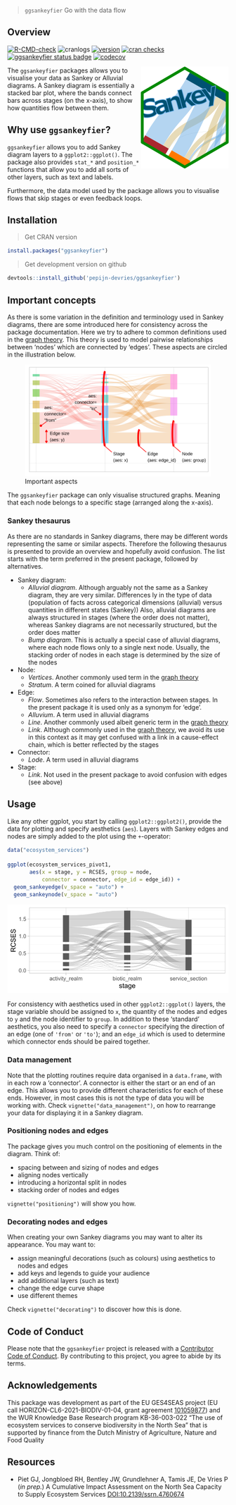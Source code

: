 
> `ggsankeyfier` Go with the data flow

## Overview

<!-- badges: start -->

[![R-CMD-check](https://github.com/pepijn-devries/ggsankeyfier/actions/workflows/R-CMD-check.yaml/badge.svg)](https://github.com/pepijn-devries/ggsankeyfier/actions/workflows/R-CMD-check.yaml)
![cranlogs](https://cranlogs.r-pkg.org/badges/ggsankeyfier)
[![version](https://www.r-pkg.org/badges/version/ggsankeyfier)](https://CRAN.R-project.org/package=ggsankeyfier)
[![cran
checks](https://badges.cranchecks.info/worst/ggsankeyfier.svg)](https://cran.r-project.org/web/checks/check_results_ggsankeyfier.html)
[![ggsankeyfier status
badge](https://pepijn-devries.r-universe.dev/badges/ggsankeyfier)](https://pepijn-devries.r-universe.dev/ggsankeyfier)
[![codecov](https://codecov.io/gh/pepijn-devries/ggsankeyfier/graph/badge.svg?token=2AK9YA9UXR)](https://codecov.io/gh/pepijn-devries/ggsankeyfier)
<!-- badges: end -->

<img src="man/figures/logo.png" align="right" alt = "logo" />

The `ggsankeyfier` packages allows you to visualise your data as Sankey
or Alluvial diagrams. A Sankey diagram is essentially a stacked bar
plot, where the bands connect bars across stages (on the x-axis), to
show how quantities flow between them.

## Why use `ggsankeyfier`?

`ggsankeyfier` allows you to add Sankey diagram layers to a
`ggplot2::ggplot()`. The package also provides `stat_*` and `position_*`
functions that allow you to add all sorts of other layers, such as text
and labels.

Furthermore, the data model used by the package allows you to visualise
flows that skip stages or even feedback loops.

## Installation

> Get CRAN version

``` r
install.packages("ggsankeyfier")
```

> Get development version on github

``` r
devtools::install_github('pepijn-devries/ggsankeyfier')
```

## Important concepts

As there is some variation in the definition and terminology used in
Sankey diagrams, there are some introduced here for consistency across
the package documentation. Here we try to adhere to common definitions
used in the [graph theory](https://en.wikipedia.org/wiki/Graph_theory).
This theory is used to model pairwise relationships between ‘nodes’
which are connected by ‘edges’. These aspects are circled in the
illustration below.

<figure>
<img src="man/figures/important_aspects.svg" alt="Important aspects" />
<figcaption aria-hidden="true">Important aspects</figcaption>
</figure>

The `ggsankeyfier` package can only visualise structured graphs. Meaning
that each node belongs to a specific stage (arranged along the x-axis).

### Sankey thesaurus

As there are no standards in Sankey diagrams, there may be different
words representing the same or similar aspects. Therefore the following
thesaurus is presented to provide an overview and hopefully avoid
confusion. The list starts with the term preferred in the present
package, followed by alternatives.

- Sankey diagram:
  - *Alluvial diagram*. Although arguably not the same as a Sankey
    diagram, they are very similar. Differences ly in the type of data
    (population of facts across categorical dimensions (alluvial) versus
    quantities in different states (Sankey)) Also, alluvial diagrams are
    always structured in stages (where the order does not matter),
    whereas Sankey diagrams are not necessarily structured, but the
    order does matter
    <!-- See also  http://www.datasmith.org/2020/05/02/alluvial-plots-vs-sankey-diagrams and
      https://datavizcatalogue.com/blog/sankey-diagrams-parallel-sets-alluvial-diagrams-whats-the-difference/ -->
  - *Bump diagram*. This is actually a special case of alluvial
    diagrams, where each node flows only to a single next node. Usually,
    the stacking order of nodes in each stage is determined by the size
    of the nodes
- Node:
  - *Vertices*. Another commonly used term in the [graph
    theory](https://en.wikipedia.org/wiki/Graph_theory)
  - *Stratum*. A term coined for alluvial diagrams
- Edge:
  - *Flow*. Sometimes also refers to the interaction between stages. In
    the present package it is used only as a synonym for ‘edge’.
  - *Alluvium*. A term used in alluvial diagrams
  - *Line*. Another commonly used albeit generic term in the [graph
    theory](https://en.wikipedia.org/wiki/Graph_theory)
  - *Link*. Although commonly used in the [graph
    theory](https://en.wikipedia.org/wiki/Graph_theory), we avoid its
    use in this context as it may get confused with a link in a
    cause-effect chain, which is better reflected by the stages
- Connector:
  - *Lode*. A term used in alluvial diagrams
- Stage:
  - *Link*. Not used in the present package to avoid confusion with
    edges (see above)

## Usage

Like any other ggplot, you start by calling `ggplot2::ggplot2()`,
provide the data for plotting and specify aesthetics (`aes`). Layers
with Sankey edges and nodes are simply added to the plot using the
`+`-operator:

``` r
data("ecosystem_services")

ggplot(ecosystem_services_pivot1,
       aes(x = stage, y = RCSES, group = node,
           connector = connector, edge_id = edge_id)) +
  geom_sankeyedge(v_space = "auto") +
  geom_sankeynode(v_space = "auto")
```

![](man/figures/README-general_illustration-1.svg)<!-- -->

For consistency with aesthetics used in other `ggplot2::ggplot()`
layers, the stage variable should be assigned to `x`, the quantity of
the nodes and edges to `y` and the node identifier to `group`. In
addition to these ‘standard’ aesthetics, you also need to specify a
`connector` specifying the direction of an edge (one of `'from'` or
`'to'`); and an `edge_id` which is used to determine which connector
ends should be paired together.

### Data management

Note that the plotting routines require data organised in a
`data.frame`, with in each row a ‘connector’. A connector is either the
start or an end of an edge. This allows you to provide different
characteristics for each of these ends. However, in most cases this is
not the type of data you will be working with. Check
`vignette("data_management")`, on how to rearrange your data for
displaying it in a Sankey diagram.

### Positioning nodes and edges

The package gives you much control on the positioning of elements in the
diagram. Think of:

- spacing between and sizing of nodes and edges
- aligning nodes vertically
- introducing a horizontal split in nodes
- stacking order of nodes and edges

`vignette("positioning")` will show you how.

### Decorating nodes and edges

When creating your own Sankey diagrams you may want to alter its
appearance. You may want to:

- assign meaningful decorations (such as colours) using aesthetics to
  nodes and edges
- add keys and legends to guide your audience
- add additional layers (such as text)
- change the edge curve shape
- use different themes

Check `vignette("decorating")` to discover how this is done.

## Code of Conduct

Please note that the `ggsankeyfier` project is released with a
[Contributor Code of
Conduct](https://contributor-covenant.org/version/2/1/CODE_OF_CONDUCT.html).
By contributing to this project, you agree to abide by its terms.

## Acknowledgements

This package was development as part of the EU GES4SEAS project (EU call
HORIZON-CL6-2021-BIODIV-01-04, grant agreement
[101059877](https://doi.org/10.3030/101059877)) and the WUR Knowledge
Base Research program KB-36-003-022 “The use of ecosystem services to
conserve biodiversity in the North Sea” that is supported by finance
from the Dutch Ministry of Agriculture, Nature and Food Quality

## Resources

- Piet GJ, Jongbloed RH, Bentley JW, Grundlehner A, Tamis JE, De Vries P
  (*in prep.*) A Cumulative Impact Assessment on the North Sea Capacity
  to Supply Ecosystem Services
  [DOI:10.2139/ssrn.4760674](http://dx.doi.org/10.2139/ssrn.4760674)
